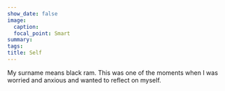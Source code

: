 ```yaml
---
show_date: false
image:
  caption: 
  focal_point: Smart
summary: 
tags:
title: Self
---
```


My surname means black ram. This was one of the moments when I was worried and anxious and wanted to reflect on myself.   
